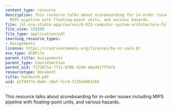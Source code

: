 ```yaml
---
content_type: resource
description: This resource talks about scoreboarding for in-order issues including
  MIPS pipeline with floating-point units, and various hazards.
file: /ol-ocw-studio-app/courses/6-823-computer-system-architecture-fall-2005/e2f9477e0a0cc8effcc472354d962264_handout9.pdf
file_size: 155589
file_type: application/pdf
learning_resource_types:
- Assignments
license: https://creativecommons.org/licenses/by-nc-sa/4.0/
ocw_type: OCWFile
parent_title: Assignments
parent_type: CourseSection
parent_uid: f172871a-7711-8f0b-4240-e0a301ff7efe
resourcetype: Document
title: handout9.pdf
uid: e2f9477e-0a0c-c8ef-fcc4-72354d962264
---
```

This resource talks about scoreboarding for in-order issues including MIPS pipeline with floating-point units, and various hazards.